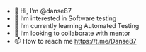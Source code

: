 - 👋 Hi, I’m @danse87
- 👀 I’m interested in Software testing
- 🌱 I’m currently learning Automated Testing
- 💞️ I’m looking to collaborate with mentor
- 📫 How to reach me https://t.me/Danse87

<!---
danse87/danse87 is a ✨ special ✨ repository because its `README.md` (this file) appears on your GitHub profile.
You can click the Preview link to take a look at your changes.
--->
